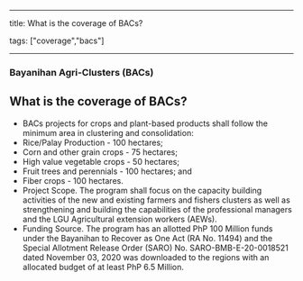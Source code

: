 
---

title: What is the coverage of BACs?

tags: ["coverage","bacs"]

---

### Bayanihan Agri-Clusters (BACs)

## What is the coverage of BACs?


 - BACs projects for crops and plant-based products shall follow the minimum area in clustering and consolidation:
 - Rice/Palay Production - 100 hectares;
 - Corn and other grain crops - 75 hectares;
 - High value vegetable crops - 50 hectares;
 - Fruit trees and perennials - 100 hectares; and
 - Fiber crops - 100 hectares.
 - Project Scope. The program shall focus on the capacity building activities of the new and existing farmers and fishers clusters as well as strengthening and building the capabilities of the professional managers and the LGU Agricultural extension workers (AEWs).
 - Funding Source. The program has an allotted PhP 100 Million funds under the Bayanihan to Recover as One Act (RA No. 11494) and the Special Allotment Release Order (SARO) No. SARO-BMB-E-20-0018521 dated November 03, 2020 was downloaded to the regions with an allocated budget of at least PhP 6.5 Million.
